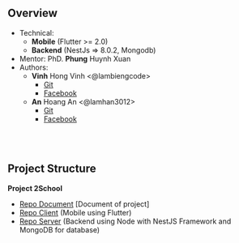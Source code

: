 ## Overview

- Technical: 
  - **Mobile** (Flutter >= 2.0)
  - **Backend** (NestJs => 8.0.2, Mongodb)
- Mentor: PhD. **Phung** Huynh Xuan
- Authors:
  - **Vinh** Hong Vinh <@lambiengcode>
    - [Git](https://github.com/hongvinhmobile)
    - [Facebook](https://www.facebook.com/lambiengcode)
  - **An** Hoang An <@lamhan3012>
    - [Git](https://github.com/lamhan3012cmvn)
    - [Facebook](https://www.facebook.com/lamhancmvn/)

<br>
<br>

## Project Structure

<b>Project 2School</b>
- [Repo Document](https://github.com/lamhan3012cmvn/Document__2School)   [Document of project]
- [Repo Client](https://github.com/hongvinhmobile/flutter_mobile_2school) (Mobile using Flutter)
- [Repo Server](https://github.com/lamhan3012cmvn/NestJS_2School) (Backend using Node with NestJS Framework and MongoDB for database)

<br>
<br>